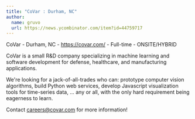 ```yaml
---
title: "CoVar : Durham, NC"
author:
  name: gruvo
  url: https://news.ycombinator.com/item?id=44759717
---
```


<JobNavigation />

CoVar - Durham, NC - <a href="https:&#x2F;&#x2F;covar.com&#x2F;" rel="nofollow">https:&#x2F;&#x2F;covar.com&#x2F;</a> - Full-time - ONSITE&#x2F;HYBRID

CoVar is a small R&amp;D company specializing in machine learning and software development for defense, healthcare, and manufacturing applications.

We&#x27;re looking for a jack-of-all-trades who can: prototype computer vision algorithms, build Python web services, develop Javascript visualization tools for time-series data, ... any or all, with the only hard requirement being eagerness to learn.

Contact careers@covar.com for more information!
<JobApplication />
